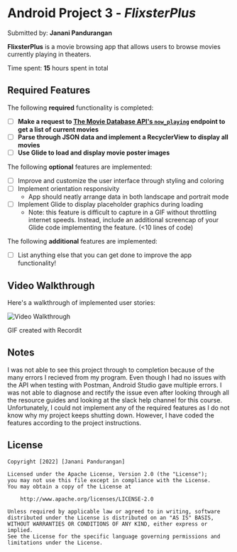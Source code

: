 # Android Project 3 - *FlixsterPlus*

Submitted by: **Janani Pandurangan**

**FlixsterPlus** is a movie browsing app that allows users to browse movies currently playing in theaters.

Time spent: **15** hours spent in total

## Required Features

The following **required** functionality is completed:

- [ ] **Make a request to [The Movie Database API's `now_playing`](https://developers.themoviedb.org/3/movies/get-now-playing) endpoint to get a list of current movies**
- [ ] **Parse through JSON data and implement a RecyclerView to display all movies**
- [ ] **Use Glide to load and display movie poster images**

The following **optional** features are implemented:

- [ ] Improve and customize the user interface through styling and coloring
- [ ] Implement orientation responsivity
  - App should neatly arrange data in both landscape and portrait mode
- [ ] Implement Glide to display placeholder graphics during loading
  - Note: this feature is difficult to capture in a GIF without throttling internet speeds.  Instead, include an additional screencap of your Glide code implementing the feature.  (<10 lines of code)

The following **additional** features are implemented:

- [ ] List anything else that you can get done to improve the app functionality!

## Video Walkthrough

Here's a walkthrough of implemented user stories:

<img src='https://recordit.co/JhcSLdO9as.gif' title='Video Walkthrough' width='' alt='Video Walkthrough' />

GIF created with Recordit

## Notes

I was not able to see this project through to completion because of the many errors I recieved from my program. Even though I had no issues with the API when 
testing with Postman, Android Studio gave multiple errors. I was not able to diagnose and rectify the issue even after looking through all the resource guides
and looking at the slack help channel for this course. Unfortunately, I could not implement any of the required features as I do not know why my project keeps
shutting down. However, I have coded the features according to the project instructions. 

## License

    Copyright [2022] [Janani Pandurangan]

    Licensed under the Apache License, Version 2.0 (the "License");
    you may not use this file except in compliance with the License.
    You may obtain a copy of the License at

        http://www.apache.org/licenses/LICENSE-2.0

    Unless required by applicable law or agreed to in writing, software
    distributed under the License is distributed on an "AS IS" BASIS,
    WITHOUT WARRANTIES OR CONDITIONS OF ANY KIND, either express or implied.
    See the License for the specific language governing permissions and
    limitations under the License.
